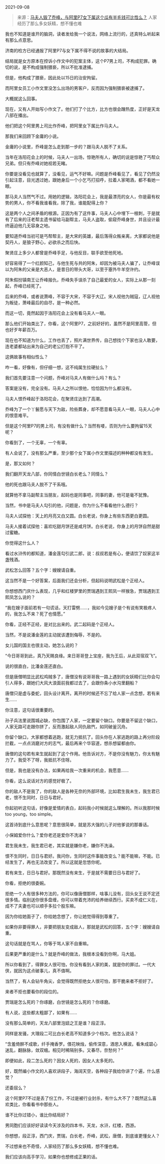 2021-09-08

> 来源：[马夫人毁了乔峰，与阿里P7女下属这个瓜有半毛钱可比性么？](http://mp.weixin.qq.com/s?__biz=MzU0MjYwNDU2Mw==&mid=2247500902&idx=2&sn=3b94229ccf2162b8611ba2ddbd62ce44&chksm=fb1aa81acc6d210cf81c48abbabad676cd4d151d6b67cd886b2c3265456faa161dd493e0696f&scene=27#wechat_redirect)
> 人家经历了那么多女妖精，想不懂也难

我也不知道是谁开的脑洞，读者发给我一个说法，网络上流行的，还真特么听起来有那么点意思。  

  

济南的检方已经通报了阿里P7与女下属不得不说的故事的大结局。  

  

结局就是女方原本在控诉小作文中的犯案主体，这个P7男上司，不构成犯罪。确切的说，是不构成强制猥亵，所以不批准逮捕。

  

但是，他构成了猥亵，因此处以15日的治安拘留。

  

而阿里女员工小作文里没怎么出场的男客户，反而因为强制猥亵被逮捕了。  

  

大概就这么回事。

  

现在，又有人开始写小作文了。他们打了个比方，比方也很会蹭热度，正好是天龙八部在播出。  

  

他们把这个阿里男上司比作乔峰，把阿里女下属比作马夫人。

  

那我们来回顾下金庸的小说。  

  

金庸的小说里，乔峰是怎么走到那一步的？跟马夫人脱不了关系。  

  

当年在洛阳花会上的时候，马夫人一出场，惊艳所有人，确切的说是惊艳了丐帮众兄弟。但只有乔峰对她视若无睹。

  

你要是没看见也就算了，没看见，运气不好嘛。问题是乔峰看见了，看见了仍然没引起注意，目光透过她，跟她身后一个小乞丐打招呼，拉着人家喝酒，都不看她一眼。

  

那马夫人当然气不过。用她的逻辑，洛阳花会上，我是最漂亮的女人，你是最有权势的男人，你不看我谁看我，除了我，谁能配得上你？  

  

这是两个人之间矛盾的根源。正因为有了这件事，马夫人心中埋下一根刺，于是就有了后来的汪老帮主遗书留给马副帮主，马夫人盗取，偷窥乔峰身世，并且设计最终逼迫他几无容身之地。  

  

要知道乔峰当初可是丐帮帮主，是大宋的英雄，最后落得众叛亲离，大家都说他是契丹人，是狼子野心，必欲杀之而后快。  

  

聚贤庄上多少人都曾是乔峰手足，与他反目，联手欲至他死地。

  

好容易得了一个红颜知己，与他生死与共的阿朱，却因为被马夫人骗了，让乔峰误以为阿朱的父亲是大恶人，是昔日的带头大哥，以至于塞外牛羊空许约。

  

阿朱假扮镇南王让乔峰报仇，乔峰失手误杀了自己最爱的女人，实际上从那一刻起，乔峰已经死了。

  

后来的乔峰，或者说萧峰，不容于大宋，不容于大辽。宋人视他为贼寇，辽人视他为叛徒，萧峰最后的自尽，是一种必然。  

  

而这一切，竟然起因于洛阳花会上没有看马夫人一眼。  

  

那么他们开始类比了，你看，这个阿里P7，之前好好的，虽然不是阿里高管，但也好歹年薪百万。  

  

现在也不知道为什么，工作也丢了，照片满世界传，自己想找个下家也没人敢要，连老婆都站出来为自己的老公打抱不平了。  

  

这俩故事有相似性么？  

  

咋一看，好像有，但仔细一想，这不纯属生拉硬扯么？

  

我们首先要注意一个问题，乔峰对马夫人有做什么吗？有么？  

  

答案是没有，完全没有。马夫人之所以恨他，恰恰因为什么都没有。  

  

马夫人恨乔峰起于洛阳花会，在聚贤庄达到了高潮。  

  

乔峰为了一个丫鬟愿与天下为敌，险些葬身，却不愿意看马夫人一眼，马夫人心中的恨意难平。

  

但是这个阿里P7的男上司，有没有做什么？当然有喽，否则为什么要拘留15天呢？  

  

你看到了，一个无辜，一个有辜。

  

有人会说了，没有那么严重，至少那个女下属小作文里描述的种种都没有发生。  

  

是，那又如何？

  

我们翻开天龙八部，你同情白世镜白长老么？同情么？

  

他的死也跟马夫人脱不了干系哦。  

  

就算他不拿马副帮主当朋友，起码也是同事吧，同事的妻，他可是毫不犹豫。  

  

当然，书中是马夫人勾引的他，问题是，你为什么不看看他什么德行？  

  

马夫人试探他：天上的月亮又白又圆。白长老说，你身上有些东西更白更圆。  

  

马夫人接着试探他：喜欢吃甜月饼还是咸月饼。白长老说，你身上的月饼自然是甜过蜜糖。

  

你觉得这什么人？  

  

看过水浒传的都知道，潘金莲勾引武二郎，说：叔叔若是有心，便请饮了奴家这半盏残酒。

  

武松怎么回答？五个字：嫂嫂请自重。

  

这当然不是一个好答案，后面我们还会分析，但起码说明武松是个正经人。  

  

你想想西门庆什么表现，几乎和红楼梦里的贾瑞遇到王熙凤一样猴急，贾瑞遇到王熙凤怎么说的？

  

“我在嫂子面前若有一句谎话，天打雷劈……，我如今见嫂子是个有说有笑极疼人的，我怎么不来？死了也情愿。”

  

你看，正经不正经，是对比出来的。武二起码是个正经人。

  

当然，不是说潘金莲的主动就该遭到侮辱，不是的。  

  

女儿国的国主也很主动，她怎么说的？

  

“今日哥哥到此，真乃天赐良缘。来日哥哥登上宝座，我为王后，从此双宿双飞”。

  

说的很直白，比潘金莲还直白。

  

但是唐僧明显比武松鸡贼多了，唐僧没有说哥哥我一路上遇到的女妖精们比你会勾引人得多，跟她们大风大浪面前我都过去了，会跟你条小水沟里翻船？

  

唐僧只是虚与委蛇，回头设计离开。离开的时候还不忘了给人家一点念想，若有来生......

  

你注意，这句话很重要的。

  

孙子兵法里说围城必缺，你包围了人家，一定要留个缺口。你要是不留这个缺口，人家无路可走跟你拼了，反而激起敌人同仇敌忾，如同破釜沉舟。  

  

你留个缺口，大家都想着逃跑，就无力抵抗了。回头你在人家逃跑的路上再分阶段拦截，一点点消磨对方的志气，最后再来个华容道，想杀想留都由你。  

  

唐僧的这句若有来生就起到了这个作用。他告诉对方，不是你没有魅力，你太有魅力了。我受不了呀，我抵抗不住呀。

  

但是，我也是没有办法，如果再给我一次重来的机会，我愿意......

  

你看，这么说话对方的感觉好极了。  

  

你的敌人不是我了，你的敌人是各种无奈的外部环境，比如君生我未生，我生君已老，恨不生同时，日日与君好。

  

你起初听这句话，好像是爱情的表白，起码我小时候就这么理解的。所以我那时候too young，too simple。

  

这首诗到底什么意思呢？意思很简单，就是苏大强的儿子对他爹说的那番话。

  

小保姆爱你什么？爱你老还是爱你不洗澡？  

  

君生我未生，我生君已老，其实就是嫌你老，嫌你不洗澡。

  

恨不生同时，日日与君好。我问你，生同时这件事能改变么？能不能嘛，不能。已经发生了，再也无法改变了。所以这就是忽悠你呢。

  

若有来生，日日与君好。那既然没有来生，于是就不需要日日与君好了。

  

你看，拒绝的很委婉。

  

拒绝一个人有很多种方法的，你可以像唐僧那样，啥事儿没有，回头女王说不定还很多情。临别送你很多盘缠，你可以带着充沛的给养继续西行。买卖不成仁义在，成不了夫妻也可以顺手多拉个股东嘛。  

  

因为你给她面子了，你给她念想了，你让她觉得得到尊重了。  

  

如果你非要得罪人，非要把朋友变成敌人，那就是武松的回答，五个字：嫂嫂请自重。  

  

这句话就是在骂人，你等于骂人家不自重嘛。

  

后果更严重的是什么？就是乔峰的做法，我根本没看到你啊，马大姐。

  

所以你看到了，得罪女人很可怕，你没有看到人家的美，就是你的罪过。一代大侠，就因为这点破事儿，真不值啊。  

  

当然了，有人会钻牛角尖，会觉得既然拒绝女人很可怕，那干脆来者不拒好了。  

  

来者不拒也要看你的段位的。  

  

贾瑞是怎么死的？你琢磨，白世镜是怎么死的？你琢磨。  

  

有人说，这些都太粗鄙了，如果有......  

  

没有那么简单的，天龙八部里泡妞之王是谁？段正淳。

  

同样是发骚，大理段二可比白长老高不知道多少个档次。他怎么说话？  

  

“含羞倚醉不成歌，纤手掩香罗。偎花映烛，偷传深意，酒思入横波。看朱成碧心迷乱，翻脉脉，敛双蛾。相见时稀隔别多。又春尽，奈愁何？”

  

即便如此，段二怎么死的？因女人死的，因女人太多死的。  

  

好，既然编小作文的人喜欢讲段子，海阔天空，各种段子我给你讲了个遍，什么感觉？  

  

还委屈么？  

  

这个阿里P7不过是丢了份工作，不过是被行业封杀，有什么大不了？既然这么喜欢类比，你看看书中那些人。  

  

谁不比你过错小，谁比你结局好？

  

男同胞们应该好好读读今天涉及的四本书，天龙，水浒，红楼，西游。

  

你想想，段正淳，西门庆，贾瑞，白长老，乔峰，武松，唐僧，到底谁更懂女人？  

  

不过想来也不奇怪，人家经历了那么多女妖精，想不懂也难。  

  

我们应该向高手学习，如果你也想修成正果的话。

